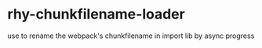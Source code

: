 # rhy-chunkfilename-loader
use to rename the webpack's chunkfilename in import lib by async progress
